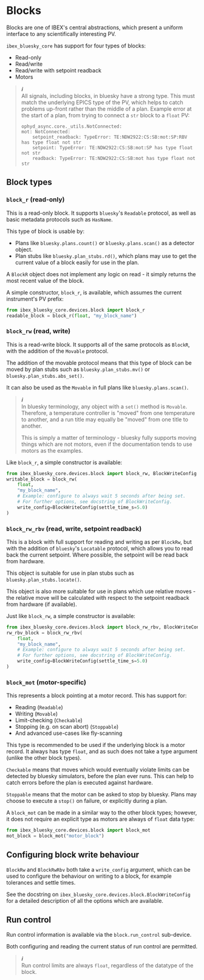 # Blocks

Blocks are one of IBEX's central abstractions, which present a uniform interface to any
scientifically interesting PV.

`ibex_bluesky_core` has support for four types of blocks:
- Read-only
- Read/write
- Read/write with setpoint readback
- Motors

> **_ℹ️_**  
> All signals, including blocks, in bluesky have a strong type. This must match
>  the underlying EPICS type of the PV, which helps to catch problems up-front rather than
>  the middle of a plan. Example error at the start of a plan, from trying to connect a `str` block to a `float` PV:
> ```
> ophyd_async.core._utils.NotConnected:
> mot: NotConnected:
>     setpoint_readback: TypeError: TE:NDW2922:CS:SB:mot:SP:RBV has type float not str
>     setpoint: TypeError: TE:NDW2922:CS:SB:mot:SP has type float not str
>     readback: TypeError: TE:NDW2922:CS:SB:mot has type float not str
> ```

## Block types

### `block_r` (read-only)

This is a read-only block. It supports `bluesky`'s `Readable` protocol, as well as
basic metadata protocols such as `HasName`.

This type of block is usable by:
- Plans like `bluesky.plans.count()` or `bluesky.plans.scan()` as a detector object.
- Plan stubs like `bluesky.plan_stubs.rd()`, which plans may use to get the current value
of a block easily for use in the plan.

A `BlockR` object does not implement any logic on read - it simply returns the most recent
value of the block.

A simple constructor, `block_r`, is available, which assumes the current instrument's PV
prefix:

```python
from ibex_bluesky_core.devices.block import block_r
readable_block = block_r(float, "my_block_name")
```

### `block_rw` (read, write)

This is a read-write block. It supports all of the same protocols as `BlockR`, with the
addition of the `Movable` protocol.

The addition of the movable protocol means that this type of block can be moved by plan 
stubs such as `bluesky.plan_stubs.mv()` or `bluesky.plan_stubs.abs_set()`.

It can also be used as the `Movable` in full plans like `bluesky.plans.scan()`.

> **_ℹ️_**  
> In bluesky terminology, any object with a `set()` method is `Movable`. Therefore, a
> temperature controller is "moved" from one temperature to another, and a run title
> may equally be "moved" from one title to another.
> 
> This is simply a matter of terminology - bluesky fully supports moving things which
> are not motors, even if the documentation tends to use motors as the examples.

Like `block_r`, a simple constructor is available:

```python
from ibex_bluesky_core.devices.block import block_rw, BlockWriteConfig
writable_block = block_rw(
    float, 
    "my_block_name",
    # Example: configure to always wait 5 seconds after being set.
    # For further options, see docstring of BlockWriteConfig.
    write_config=BlockWriteConfig(settle_time_s=5.0)
)
```

### `block_rw_rbv` (read, write, setpoint readback)

This is a block with full support for reading and writing as per `BlockRw`, but with
the addition of `bluesky`'s `Locatable` protocol, which allows you to read back the
current setpoint. Where possible, the setpoint will be read back from hardware.

This object is suitable for use in plan stubs such as `bluesky.plan_stubs.locate()`.

This object is also more suitable for use in plans which use relative moves - the
relative move will be calculated with respect to the setpoint readback from hardware
(if available).

Just like `block_rw`, a simple constructor is available:

```python
from ibex_bluesky_core.devices.block import block_rw_rbv, BlockWriteConfig
rw_rbv_block = block_rw_rbv(
    float, 
    "my_block_name",
    # Example: configure to always wait 5 seconds after being set.
    # For further options, see docstring of BlockWriteConfig.
    write_config=BlockWriteConfig(settle_time_s=5.0)
)
```

### `block_mot` (motor-specific)

This represents a block pointing at a motor record. This has support for:
- Reading (`Readable`)
- Writing (`Movable`)
- Limit-checking (`Checkable`)
- Stopping (e.g. on scan abort) (`Stoppable`)
- And advanced use-cases like fly-scanning

This type is recommended to be used if the underlying block is a motor record. It always has
type `float`, and as such does not take a type argument (unlike the other block types).

`Checkable` means that moves which would eventually violate limits can be detected by
bluesky simulators, before the plan ever runs. This can help to catch errors before
the plan is executed against hardware.

`Stoppable` means that the motor can be asked to stop by bluesky. Plans may choose to execute
a `stop()` on failure, or explicitly during a plan.

A `block_mot` can be made in a similar way to the other block types; however, it does not
require an explicit type as motors are always of `float` data type:

```python
from ibex_bluesky_core.devices.block import block_mot
mot_block = block_mot("motor_block")
```

## Configuring block write behaviour

`BlockRw` and `BlockRwRbv` both take a `write_config` argument, which can be used to configure
the behaviour on writing to a block, for example tolerances and settle times.

See the docstring on `ibex_bluesky_core.devices.block.BlockWriteConfig` for a detailed
description of all the options which are available.

## Run control

Run control information is available via the `block.run_control` sub-device.

Both configuring and reading the current status of run control are permitted.

> **_ℹ️_**  
> Run control limits are always `float`, regardless of the datatype of the block.
